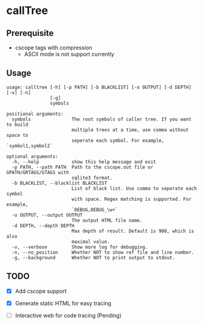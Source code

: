 # callTree

## Prerequisite

* cscope tags with compression
  * ASCII mode is not support currently

## Usage

```
usage: calltree [-h] [-p PATH] [-b BLACKLIST] [-o OUTPUT] [-d DEPTH] [-v] [-n]
                [-g]
                symbols

positional arguments:
  symbols               The root symbols of caller tree. If you want to build
                        multiple trees at a time, use comma without space to
                        seperate each symbol. For example, `symbol1,symbol2`

optional arguments:
  -h, --help            show this help message and exit
  -p PATH, --path PATH  Path to the cscope.out file or GPATH/GRTAGS/GTAGS with
                        sqlite3 format.
  -b BLACKLIST, --blacklist BLACKLIST
                        List of black list. Use comma to seperate each symbol
                        with space. Regex matching is supported. For example,
                        `DEBUG,DEBUG_\w+`
  -o OUTPUT, --output OUTPUT
                        The output HTML file name.
  -d DEPTH, --depth DEPTH
                        Max depth of result. Default is 900, which is also
                        maximal value.
  -v, --verbose         Show more log for debugging.
  -n, --no_position     Whether NOT to show ref file and line number.
  -g, --background      Whether NOT to print output to stdout.
```

## TODO

- [x] Add cscope support
- [x] Generate static HTML for easy tracing
- [ ] Interactive web for code tracing (Pending)

